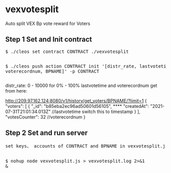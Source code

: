 # vexvotesplit

Auto split VEX Bp vote reward for Voters

<H2>Step 1 Set and Init contract</h2>
<pre>$ ./cleos set contract CONTRACT ./vexvotesplit

$ ./cleos push action CONTRACT init '[distr_rate, lastvotetime, voterecordnum, BPNAME]' -p CONTRACT </pre>


distr_rate: 0 - 10000 for 0% - 100%
lastvotetime and voterecordnum get from here:

http://209.97.162.124:8080/v1/history/get_voters/BPNAME/?limit=1
{
  "voters": [
    {
      "_id": "b85eba2ec96ad50601d56105",
      ****
      "createdAt": "2021-07-31T21:01:34.013Z" //lastvotetime switch this to timestamp
    }
  ],
  "votesCounter": 32 //voterecordnum
}


<H2>Step 2 Set and run server</h2>
<pre>set keys、 accounts of CONTRACT and BPNAME in vexvotesplit.js 

$ nohup node vexvotesplit.js > vexvotesplit.log 2>&1 &</pre>



